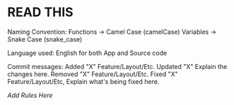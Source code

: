 # READ THIS

Naming Convention:
Functions -> Camel Case (camelCase)
Variables -> Snake Case (snake_case)

Language used:
English for both App and Source code

Commit messages:
Added "X" Feature/Layout/Etc.
Updated "X" Explain the changes here.
Removed "X" Feature/Layout/Etc.
Fixed "X" Feature/Layout/Etc, Explain what's being fixed here.

*Add Rules Here*
